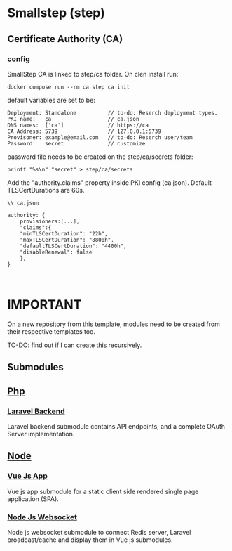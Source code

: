 # Smallstep (step)

## Certificate Authority (CA)

### config

SmallStep CA is linked to step/ca folder. On clen install run:

```
docker compose run --rm ca step ca init
```

default variables are set to be:

```
Deployment: Standalone          // to-do: Reserch deployment types.
PKI name:   ca                  // ca.json
DNS names:  ['ca']              // https://ca
CA Address: 5739                // 127.0.0.1:5739
Provisoner: example@email.com   // to-do: Reserch user/team
Password:   secret              // customize
```

password file needs to be created on the step/ca/secrets folder:

```
printf "%s\n" "secret" > step/ca/secrets
```

Add the "authority.claims" property inside PKI config (ca.json).
Default TLSCertDurations are 60s.

```
\\ ca.json

authority: {
    provisioners:[...],
    "claims":{
    "minTLSCertDuration": "22h",
    "maxTLSCertDuration": "8800h",
    "defaultTLSCertDuration": "4400h",
    "disableRenewal": false
    },
}



```

# IMPORTANT

On a new repository from this template, modules need to be created from their respective templates too.

TO-DO: find out if I can create this recursively.

## Submodules

## [Php](php)

### [Laravel Backend](https://github.com/proxymurder/laravel-backend)

Laravel backend submodule contains API endpoints, and a complete OAuth Server implementation.

## [Node](node)

### [Vue Js App](https://github.com/proxymurder/vuejs-app)

Vue js app submodule for a static client side rendered single page application (SPA).

### [Node Js Websocket](https://github.com/proxymurder/websocket)

Node js websocket submodule to connect Redis server, Laravel broadcast/cache and display them in Vue js submodules.
